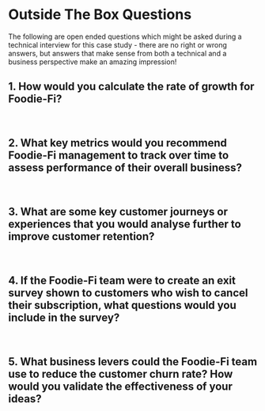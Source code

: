 # Outside The Box Questions
The following are open ended questions which might be asked during a technical interview for this case study - there are no right or wrong answers, but answers that make sense from both a technical and a business perspective make an amazing impression!

## 1. How would you calculate the rate of growth for Foodie-Fi?

<br/>

## 2. What key metrics would you recommend Foodie-Fi management to track over time to assess performance of their overall business?

<br/>

## 3. What are some key customer journeys or experiences that you would analyse further to improve customer retention?

<br/>

## 4. If the Foodie-Fi team were to create an exit survey shown to customers who wish to cancel their subscription, what questions would you include in the survey?

<br/>

## 5. What business levers could the Foodie-Fi team use to reduce the customer churn rate? How would you validate the effectiveness of your ideas?

<br/>